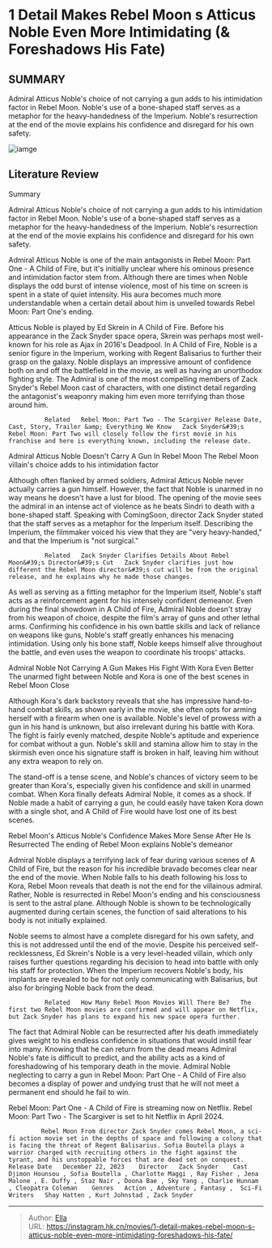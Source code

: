 # 1 Detail Makes Rebel Moon s Atticus Noble Even More Intimidating (&amp; Foreshadows His Fate)


## SUMMARY 



  Admiral Atticus Noble&#39;s choice of not carrying a gun adds to his intimidation factor in Rebel Moon.   Noble&#39;s use of a bone-shaped staff serves as a metaphor for the heavy-handedness of the Imperium.   Noble&#39;s resurrection at the end of the movie explains his confidence and disregard for his own safety.  

![iamge](https://static1.srcdn.com/wordpress/wp-content/uploads/2023/12/untitled-design-77.jpg)

## Literature Review




Summary

  Admiral Atticus Noble&#39;s choice of not carrying a gun adds to his intimidation factor in Rebel Moon.   Noble&#39;s use of a bone-shaped staff serves as a metaphor for the heavy-handedness of the Imperium.   Noble&#39;s resurrection at the end of the movie explains his confidence and disregard for his own safety.  







Admiral Atticus Noble is one of the main antagonists in Rebel Moon: Part One - A Child of Fire, but it&#39;s initially unclear where his ominous presence and intimidation factor stem from. Although there are times when Noble displays the odd burst of intense violence, most of his time on screen is spent in a state of quiet intensity. His aura becomes much more understandable when a certain detail about him is unveiled towards Rebel Moon: Part One&#39;s ending.

Atticus Noble is played by Ed Skrein in A Child of Fire. Before his appearance in the Zack Snyder space opera, Skrein was perhaps most well-known for his role as Ajax in 2016&#39;s Deadpool. In A Child of Fire, Noble is a senior figure in the Imperium, working with Regent Balisarius to further their grasp on the galaxy. Noble displays an impressive amount of confidence both on and off the battlefield in the movie, as well as having an unorthodox fighting style. The Admiral is one of the most compelling members of Zack Snyder&#39;s Rebel Moon cast of characters, with one distinct detail regarding the antagonist&#39;s weaponry making him even more terrifying than those around him.




              Related   Rebel Moon: Part Two - The Scargiver Release Date, Cast, Story, Trailer &amp; Everything We Know   Zack Snyder&#39;s Rebel Moon: Part Two will closely follow the first movie in his franchise and here is everything known, including the release date.    


 Admiral Atticus Noble Doesn&#39;t Carry A Gun In Rebel Moon 
The Rebel Moon villain&#39;s choice adds to his intimidation factor
          

Although often flanked by armed soldiers, Admiral Atticus Noble never actually carries a gun himself. However, the fact that Noble is unarmed in no way means he doesn&#39;t have a lust for blood. The opening of the movie sees the admiral in an intense act of violence as he beats Sindri to death with a bone-shaped staff. Speaking with ComingSoon, director Zack Snyder stated that the staff serves as a metaphor for the Imperium itself. Describing the Imperium, the filmmaker voiced his view that they are &#34;very heavy-handed,&#34; and that the Imperium is &#34;not surgical.&#34;




              Related   Zack Snyder Clarifies Details About Rebel Moon&#39;s Director&#39;s Cut   Zack Snyder clarifies just how different the Rebel Moon director&#39;s cut will be from the original release, and he explains why he made those changes.    

As well as serving as a fitting metaphor for the Imperium itself, Noble&#39;s staff acts as a reinforcement agent for his intensely confident demeanor. Even during the final showdown in A Child of Fire, Admiral Noble doesn&#39;t stray from his weapon of choice, despite the film&#39;s array of guns and other lethal arms. Confirming his confidence in his own battle skills and lack of reliance on weapons like guns, Noble&#39;s staff greatly enhances his menacing intimidation. Using only his bone staff, Noble keeps himself alive throughout the battle, and even uses the weapon to coordinate his troops&#39; attacks.



 Admiral Noble Not Carrying A Gun Makes His Fight With Kora Even Better 
The unarmed fight between Noble and Kora is one of the best scenes in Rebel Moon
   Close     




Although Kora&#39;s dark backstory reveals that she has impressive hand-to-hand combat skills, as shown early in the movie, she often opts for arming herself with a firearm when one is available. Noble&#39;s level of prowess with a gun in his hand is unknown, but also irrelevant during his battle with Kora. The fight is fairly evenly matched, despite Noble&#39;s aptitude and experience for combat without a gun. Noble&#39;s skill and stamina allow him to stay in the skirmish even once his signature staff is broken in half, leaving him without any extra weapon to rely on.

The stand-off is a tense scene, and Noble&#39;s chances of victory seem to be greater than Kora&#39;s, especially given his confidence and skill in unarmed combat. When Kora finally defeats Admiral Noble, it comes as a shock. If Noble made a habit of carrying a gun, he could easily have taken Kora down with a single shot, and A Child of Fire would have lost one of its best scenes.



 Rebel Moon&#39;s Atticus Noble&#39;s Confidence Makes More Sense After He Is Resurrected 
The ending of Rebel Moon explains Noble&#39;s demeanor
          




Admiral Noble displays a terrifying lack of fear during various scenes of A Child of Fire, but the reason for his incredible bravado becomes clear near the end of the movie. When Noble falls to his death following his loss to Kora, Rebel Moon reveals that death is not the end for the villainous admiral. Rather, Noble is resurrected in Rebel Moon&#39;s ending and his consciousness is sent to the astral plane. Although Noble is shown to be technologically augmented during certain scenes, the function of said alterations to his body is not initially explained.

Noble seems to almost have a complete disregard for his own safety, and this is not addressed until the end of the movie. Despite his perceived self-recklessness, Ed Skrein&#39;s Noble is a very level-headed villain, which only raises further questions regarding his decision to head into battle with only his staff for protection. When the Imperium recovers Noble&#39;s body, his implants are revealed to be for not only communicating with Balisarius, but also for bringing Noble back from the dead.




              Related   How Many Rebel Moon Movies Will There Be?   The first two Rebel Moon movies are confirmed and will appear on Netflix, but Zack Snyder has plans to expand his new space opera further.    

The fact that Admiral Noble can be resurrected after his death immediately gives weight to his endless confidence in situations that would instill fear into many. Knowing that he can return from the dead means Admiral Noble&#39;s fate is difficult to predict, and the ability acts as a kind of foreshadowing of his temporary death in the movie. Admiral Noble neglecting to carry a gun in Rebel Moon: Part One - A Child of Fire also becomes a display of power and undying trust that he will not meet a permanent end should he fail to win.



Rebel Moon: Part One - A Child of Fire is streaming now on Netflix. Rebel Moon: Part Two - The Scargiver is set to hit Netflix in April 2024.







             Rebel Moon From director Zack Snyder comes Rebel Moon, a sci-fi action movie set in the depths of space and following a colony that is facing the threat of Regent Balisarius. Sofia Boutella plays a warrior charged with recruiting others in the fight against the tyrant, and his unstoppable forces that are dead set on conquest.   Release Date   December 22, 2023    Director   Zack Snyder    Cast   Djimon Hounsou , Sofia Boutella , Charlotte Maggi , Ray Fisher , Jena Malone , E. Duffy , Staz Nair , Doona Bae , Sky Yang , Charlie Hunnam , Cleopatra Coleman    Genres   Action , Adventure , Fantasy ,  Sci-Fi    Writers   Shay Hatten , Kurt Johnstad , Zack Snyder       



---

> Author: [Ella](https://instagram.hk.cn/)  
> URL: https://instagram.hk.cn/movies/1-detail-makes-rebel-moon-s-atticus-noble-even-more-intimidating-foreshadows-his-fate/  

